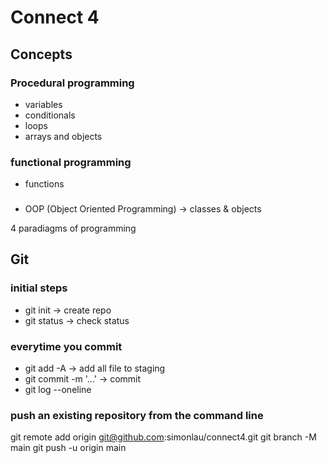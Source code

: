  # Connect 4

## Concepts

### Procedural programming
* variables
* conditionals
* loops
* arrays and objects

### functional programming
* functions

###
* OOP (Object Oriented Programming) -> classes & objects

4 paradiagms of programming

## Git

### initial steps

* git init -> create repo
* git status -> check status

### everytime you commit

* git add -A -> add all file to staging
* git commit -m '...' -> commit 
* git log --oneline

### push an existing repository from the command line

git remote add origin git@github.com:simonlau/connect4.git
git branch -M main
git push -u origin main
